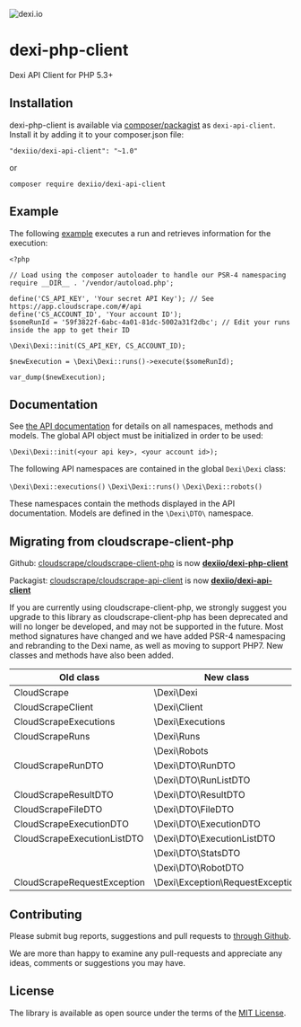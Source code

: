 ![dexi.io](https://dexi.io/images/dexi-green-blue.svg "dexi.io")
# dexi-php-client
Dexi API Client for PHP 5.3+

## Installation

dexi-php-client is available via [composer/packagist](https://packagist.org/packages/dexiio/dexi-api-client) as ```dexi-api-client```. Install it by adding it to your composer.json file:

```"dexiio/dexi-api-client": "~1.0"```

or

```composer require dexiio/dexi-api-client```

## Example
The following [example](./example.php) executes a run and retrieves information for the execution:
```
<?php

// Load using the composer autoloader to handle our PSR-4 namespacing
require __DIR__ . '/vendor/autoload.php';

define('CS_API_KEY', 'Your secret API Key'); // See https://app.cloudscrape.com/#/api
define('CS_ACCOUNT_ID', 'Your account ID');
$someRunId = '59f3822f-6abc-4a01-81dc-5002a31f2dbc'; // Edit your runs inside the app to get their ID

\Dexi\Dexi::init(CS_API_KEY, CS_ACCOUNT_ID);

$newExecution = \Dexi\Dexi::runs()->execute($someRunId);

var_dump($newExecution);
```

## Documentation
See [the API documentation](https://app.dexi.io/#/api) for details on all namespaces, methods and models. The global API object must be initialized in order to be used:

```\Dexi\Dexi::init(<your api key>, <your account id>);```

The following API namespaces are contained in the global ```Dexi\Dexi``` class:

```\Dexi\Dexi::executions()```
```\Dexi\Dexi::runs()```
```\Dexi\Dexi::robots()```

These namespaces contain the methods displayed in the API documentation. Models are defined in the ```\Dexi\DTO\``` namespace.

## Migrating from cloudscrape-client-php

Github:
[cloudscrape/cloudscrape-client-php](https://github.com/cloudscrape/cloudscrape-client-php) is now **[dexiio/dexi-php-client](https://github.com/dexiio/dexi-php-client)**

Packagist: 
[cloudscrape/cloudscrape-api-client](https://packagist.org/packages/cloudscrape/cloudscrape-api-client) is now **[dexiio/dexi-api-client](https://packagist.org/packages/dexiio/dexi-api-client)**

If you are currently using cloudscrape-client-php, we strongly suggest you upgrade
to this library as cloudscrape-client-php has been deprecated and will no longer be developed, and may not be supported in the future. Most method
signatures have changed and we have added PSR-4 namespacing and rebranding to the Dexi name, as well as moving to support PHP7. New classes and methods
have also been added.

|Old class|New class|
|---------|---------|
|CloudScrape|\Dexi\Dexi|
|CloudScrapeClient|\Dexi\Client|
|CloudScrapeExecutions|\Dexi\Executions|
|CloudScrapeRuns|\Dexi\Runs|
||\Dexi\Robots|
|CloudScrapeRunDTO|\Dexi\DTO\RunDTO|
||\Dexi\DTO\RunListDTO|
|CloudScrapeResultDTO|\Dexi\DTO\ResultDTO|
|CloudScrapeFileDTO|\Dexi\DTO\FileDTO|
|CloudScrapeExecutionDTO|\Dexi\DTO\ExecutionDTO|
|CloudScrapeExecutionListDTO|\Dexi\DTO\ExecutionListDTO|
||\Dexi\DTO\StatsDTO|
||\Dexi\DTO\RobotDTO|
|CloudScrapeRequestException|\Dexi\Exception\RequestException|

## Contributing
Please submit bug reports, suggestions and pull requests to [through Github](https://github.com/dexiio/dexi-php-client/issues).

We are more than happy to examine any pull-requests and appreciate any ideas, comments or suggestions you may have.

## License
The library is available as open source under the terms of the [MIT License](http://opensource.org/licenses/MIT).